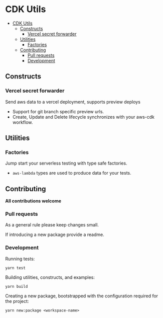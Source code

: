 # CDK Utils

- [CDK Utils](#cdk-utils)
  - [Constructs](#constructs)
    - [Vercel secret forwarder](#vercel-secret-forwarder)
  - [Utilities](#utilities)
    - [Factories](#factories)
  - [Contributing](#contributing)
    - [Pull requests](#pull-requests)
    - [Development](#development)

## Constructs

### Vercel secret forwarder

Send aws data to a vercel deployment, supports  preview deploys

- Support for git branch specific preview urls.
- Create, Update and Delete lifecycle synchronizes with your aws-cdk workflow.

## Utilities

### Factories

Jump start your serverless testing with type safe factories.

- `aws-lambda` types are used to produce data for your tests.

## Contributing

**All contributions welcome**

### Pull requests

As a general rule please keep changes small.

If introducing a new package provide a readme.

### Development

Running tests:

```
yarn test
```

Building utilities, constructs, and examples:

```
yarn build
```

Creating a new package, bootstrapped with the configuration required for the project:

```
yarn new:package <workspace-name>
```
